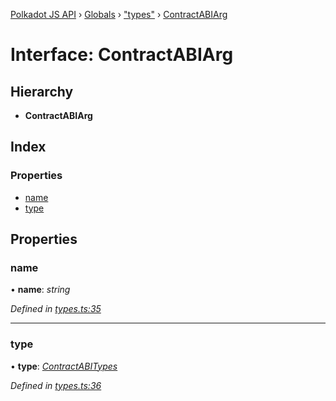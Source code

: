 [Polkadot JS API](../README.md) › [Globals](../globals.md) › ["types"](../modules/_types_.md) › [ContractABIArg](_types_.contractabiarg.md)

# Interface: ContractABIArg

## Hierarchy

* **ContractABIArg**

## Index

### Properties

* [name](_types_.contractabiarg.md#name)
* [type](_types_.contractabiarg.md#type)

## Properties

###  name

• **name**: *string*

*Defined in [types.ts:35](https://github.com/polkadot-js/api/blob/1e67aee/packages/api-contract/src/types.ts#L35)*

___

###  type

• **type**: *[ContractABITypes](../modules/_types_.md#contractabitypes)*

*Defined in [types.ts:36](https://github.com/polkadot-js/api/blob/1e67aee/packages/api-contract/src/types.ts#L36)*
